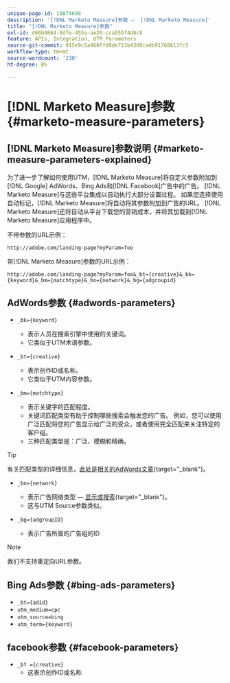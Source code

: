 ```yaml
---
unique-page-id: 18874608
description: '[!DNL Marketo Measure]参数 —  [!DNL Marketo Measure]'
title: "[!DNL Marketo Measure]参数"
exl-id: d66b9864-0d7e-455a-ae20-cca555f4d8c8
feature: APIs, Integration, UTM Parameters
source-git-commit: 915e9c5a968ffd9de713b4308cadb91768613fc5
workflow-type: tm+mt
source-wordcount: '230'
ht-degree: 0%

---
```


# [!DNL Marketo Measure]参数 {#marketo-measure-parameters}

## [!DNL Marketo Measure]参数说明 {#marketo-measure-parameters-explained}

为了进一步了解如何使用UTM，[!DNL Marketo Measure]将自定义参数附加到[!DNL Google] AdWords、Bing Ads和[!DNL Facebook]广告中的广告。 [!DNL Marketo Measure]与这些平台集成以自动执行大部分设置过程。 如果您选择使用自动标记，[!DNL Marketo Measure]将自动将其参数附加到广告的URL。 [!DNL Marketo Measure]还将自动从平台下载您的营销成本，并将其加载到[!DNL Marketo Measure]应用程序中。

不带参数的URL示例：

`http://adobe.com/landing-page?myParam=foo`

带[!DNL Marketo Measure]参数的URL示例：

`http://adobe.com/landing-page?myParam=foo&_bt={creative}&_bk={keyword}&_bm={matchtype}&_bn={network}&_bg={adgroupid}`

## AdWords参数 {#adwords-parameters}

* `_bk={keyword}`
   * 表示人员在搜索引擎中使用的关键词。
   * 它类似于UTM术语参数。

* `_bt={creative}`
   * 表示创作ID或名称。
   * 它类似于UTM内容参数。

* `_bm={matchtype}`
   * 表示关键字的匹配程度。
   * 关键词匹配类型有助于控制哪些搜索会触发您的广告。 例如，您可以使用广泛匹配将您的广告显示给广泛的受众，或者使用完全匹配来关注特定的客户组。
   * 三种匹配类型是：广泛、模糊和精确。

>[!TIP]
>
>有关匹配类型的详细信息，[此处是相关的AdWords文章](https://support.google.com/adwords/answer/2497836?hl=en){target="_blank"}。

* `_bn={network}`
   * 表示广告网络类型 — [显示或搜索](https://support.google.com/adwords/answer/1752334?hl=en){target="_blank"}。
   * 这与UTM Source参数类似。

* `_bg={adgroupID}`
   * 表示广告所属的广告组的ID

>[!NOTE]
>
>我们不支持重定向URL参数。

## Bing Ads参数 {#bing-ads-parameters}

* `_bt={adid}`
* `utm_medium=cpc`
* `utm_source=bing`
* `utm_term={keyword}`

## facebook参数 {#facebook-parameters}

* `_bf ={creative}`
   * 这表示创作ID或名称
